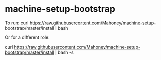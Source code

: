 # machine-setup-bootstrap

To run:
curl https://raw.githubusercontent.com/Mahoney/machine-setup-bootstrap/master/install | bash

Or for a different role:

curl https://raw.githubusercontent.com/Mahoney/machine-setup-bootstrap/master/install | bash -s <role>
